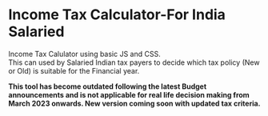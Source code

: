 # Income Tax Calculator-For India Salaried 
<p>Income Tax Calulator using basic JS and CSS.</br>
This can used by Salaried Indian tax payers to decide which tax policy (New or Old) is suitable for the Financial year.</p>

**This tool has become outdated following the latest Budget announcements and is not applicable for real life decision making from March 2023 onwards. New version coming soon with updated tax criteria.**

